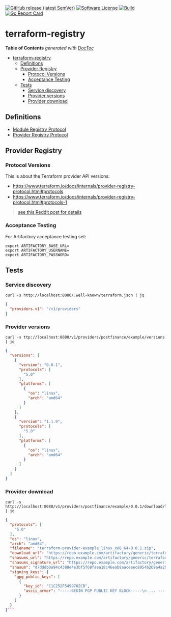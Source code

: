 [![GitHub release (latest SemVer)](https://img.shields.io/github/v/release/postfinance/terraform-registry?style=for-the-badge)](https://github.com/postfinance/terraform-registry/releases/latest)
[![Software License](https://img.shields.io/badge/license-MIT-brightgreen.svg?style=for-the-badge)](/LICENSE)
[![Build](https://img.shields.io/github/workflow/status/postfinance/terraform-registry/build?style=for-the-badge)](https://github.com/postfinance/terraform-registry/actions?query=workflow%3Abuild)
[![Go Report Card](https://img.shields.io/badge/GOREPORT-A%2B-brightgreen.svg?style=for-the-badge)](https://goreportcard.com/report/github.com/postfinance/terraform-registry)

# terraform-registry

<!-- START doctoc generated TOC please keep comment here to allow auto update -->
<!-- DON'T EDIT THIS SECTION, INSTEAD RE-RUN doctoc TO UPDATE -->
**Table of Contents**  *generated with [DocToc](https://github.com/thlorenz/doctoc)*

- [terraform-registry](#terraform-registry)
  - [Definitions](#definitions)
  - [Provider Registry](#provider-registry)
    - [Protocol Versions](#protocol-versions)
    - [Acceptance Testing](#acceptance-testing)
  - [Tests](#tests)
    - [Service discovery](#service-discovery)
    - [Provider versions](#provider-versions)
    - [Provider download](#provider-download)

<!-- END doctoc generated TOC please keep comment here to allow auto update -->



## Definitions
- [Module Registry Protocol](https://www.terraform.io/docs/internals/module-registry-protocol.html)
- [Provider Registry Protocol](https://www.terraform.io/docs/internals/provider-registry-protocol.html)

## Provider Registry
### Protocol Versions 

This is about the Terraform provider API versions: 

- https://www.terraform.io/docs/internals/provider-registry-protocol.html#protocols
- https://www.terraform.io/docs/internals/provider-registry-protocol.html#protocols-1

> [see this Reddit post for details](https://www.reddit.com/r/Terraform/comments/iydnpq/figuring_out_protocol_version/g6metb6/?utm_source=share&utm_medium=web2x&context=3)

### Acceptance Testing
For Artifactory acceptance testing set:
```shell
export ARTIFACTORY_BASE_URL=
export ARTIFACTORY_USERNAME=
export ARTIFACTORY_PASSWORD=
```

## Tests 

### Service discovery

```shell
curl -s http://localhost:8080/.well-known/terraform.json | jq
```
```json
{
  "providers.v1": "/v1/providers"
}
```

### Provider versions

```shell
curl -s ttp://localhost:8080/v1/providers/postfinance/example/versions | jq
```
```json
{
  "versions": [
    {
      "version": "0.0.1",
      "protocols": [
        "5.0"
      ],
      "platforms": [
        {
          "os": "linux",
          "arch": "amd64"
        }
      ]
    },
    {
      "version": "1.1.9",
      "protocols": [
        "5.0"
      ],
      "platforms": [
        {
          "os": "linux",
          "arch": "amd64"
        }
      ]
    }
  ]
}
```

### Provider download
```shell
curl -s http://localhost:8080/v1/providers/postfinance/example/0.0.1/download/linux/amd64 | jq
```
```json
{
  "protocols": [
    "5.0"
  ],
  "os": "linux",
  "arch": "amd64",
  "filename": "terraform-provider-example_linux_x86_64-0.0.1.zip",
  "download_url": "https://repo.example.com/artifactory/generic/terraform/providers/terraform-provider-example/terraform-provider-example_linux_x86_64-0.0.1.zip",
  "shasums_url": "https://repo.example.com/artifactory/generic/terraform/providers/terraform-provider-example/terraform-provider-example_0.0.1_SHA256SUMS.txt",
  "shasums_signature_url": "https://repo.example.com/artifactory/generic/terraform/providers/terraform-provider-example/terraform-provider-example_0.0.1_SHA256SUMS.txt.sig",
  "shasum": "d7dddb0a94c4388e4e3bf5f68faea18c46eab8aaceaec8954b269a4a29f13c29",
  "signing_keys": {
    "gpg_public_keys": [
      {
        "key_id": "C1C252F5499702CB",
        "ascii_armor": "-----BEGIN PGP PUBLIC KEY BLOCK-----\n ... -----END PGP PUBLIC KEY BLOCK-----\n"
      }
    ]
  }
}```
